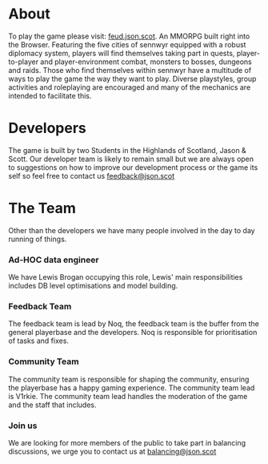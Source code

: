 # About

To play the game please visit: [feud.json.scot](https://feud.json.scot/).
An MMORPG built right into the Browser.
Featuring the five cities of sennwyr equipped with a robust diplomacy system, players will find themselves taking part in quests, player-to-player and player-environment combat, monsters to bosses, dungeons and raids.
Those who find themselves within sennwyr have a multitude of ways to play the game the way they want to play. Diverse playstyles, group activities and roleplaying are encouraged and many of the mechanics are intended to facilitate this.

# Developers

The game is built by two Students in the Highlands of Scotland, Jason & Scott. 
Our developer team is likely to remain small but we are always open to suggestions on how to improve our development process or the game its self so feel free to contact us feedback@json.scot

# The Team

Other than the developers we have many people involved in the day to day running of things.

### Ad-HOC data engineer
We have Lewis Brogan occupying this role, Lewis' main responsibilities includes DB level optimisations and model building.

### Feedback Team
The feedback team is lead by Noq, the feedback team is the buffer from the general playerbase and the developers. Noq is responsible for prioritisation of tasks and fixes.

### Community Team
The community team is responsible for shaping the community, ensuring the playerbase has a happy gaming experience. The community team lead is V1rkie. The community team lead handles the moderation of the game and the staff that includes.


### Join us
We are looking for more members of the public to take part in balancing discussions, we urge you to contact us at balancing@json.scot